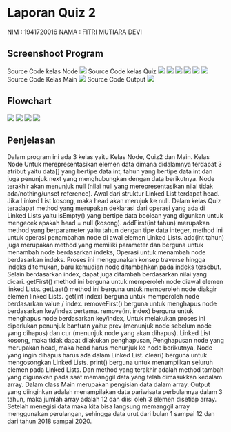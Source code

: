# Laporan Quiz 2

NIM  : 1941720016
NAMA : FITRI MUTIARA DEVI

## Screenshoot Program
Source Code kelas Node
<img src = 'Node.png'>
Source Code kelas Quiz
<img src = 'Quiz1.png'>
<img src = 'Quiz2.png'>
<img src = 'Quiz3.png'>
<img src = 'Quiz4.png'>
<img src = 'Quiz5.png'>
<img src = 'Quiz6.png'>
Source Code Kelas Main
<img src = 'Main.png'>
Source Code Output
<img src = 'Output.png'>

## Flowchart 
<img src = 'Flowchart1.png'>
<img src = 'Flowchart2.png'>
<img src = 'Flowchart3.png'>
<img src = 'Flowchart4.png'>

## Penjelasan
Dalam program ini ada 3 kelas yaitu Kelas Node, Quiz2 dan Main. Kelas Node Untuk merepresentasikan elemen data dimana didalamnya terdapat 3 atribut yaitu data[] yang bertipe data int, tahun yang bertipe data int dan juga penunjuk next yang menghubungkan dengan data berikutnya. Node terakhir akan menunjuk null (nilai null yang merepresentasikan nilai tidak ada/nothing/unset reference). Awal dari struktur Linked List terdapat head. Jika Linked List kosong, maka head akan merujuk ke null. Dalam kelas Quiz teradapat method yang merupakan deklarasi dari operasi yang ada di Linked Lists yaitu isEmpty() yang bertipe data boolean yang digunkan untuk mengecek apakah head = null (kosong). addFirst(int tahun) merupakan method yang berparameter yaitu tahun dengan tipe data integer, method ini untuk operasi penambahan node di awal elemen Linked Lists. add(int tahun)  juga merupakan method yang memiliki parameter dan berguna untuk menambah node berdasarkan indeks, Operasi untuk menambah node berdasarkan indeks. Proses ini menggunakan konsep traverse hingga indeks ditemukan, baru kemudian node ditambahkan pada indeks tersebut. Selain berdasarkan index, dapat juga ditambah berdasarkan nilai yang dicari. getFirst() method ini berguna untuk memperoleh node diawal elemen linked Lists. getLast() method ini berguna untuk memperoleh node diakgir elemen linked Lists. get(int index) berguna untuk memperoleh node berdasarkan value / index. removeFirst() berguna untuk menghapus node berdasarkan key/index pertama. remove(int index) berguna untuk menghapus node berdasarkan key/index, Untuk melakukan proses ini diperlukan penunjuk bantuan yaitu: prev (menunjuk node sebelum node yang dihapus) dan cur (menunjuk node yang akan dihapus). Linked List kosong, maka tidak dapat dilakukan penghapusan,  Penghapusan node yang merupakan head, maka head harus menunjuk ke node berikutnya, Node yang ingin dihapus harus ada dalam Linked List. clear() berguna untuk mengosongkan Linked Lists. print() berguna untuk menampilkan seluruh elemen pada Linked Lists. Dan method yang terakhir adalah method tambah yang digunakan pada saat memanggil data yang telah dimasukkan kedalam array. Dalam class Main merupakan pengisian data dalam array. Output yang diinginkan adalah menampilakan data pariwisata perbulannya dalam 3 tahun, maka jumlah array adalah 12 dan diisi oleh 3 elemen disetiap array. Setelah menegisi data maka kita bisa langsung memanggil array menggunakan perulangan, sehingga data urut dari bulan 1 sampai 12 dan dari tahun 2018 sampai 2020.